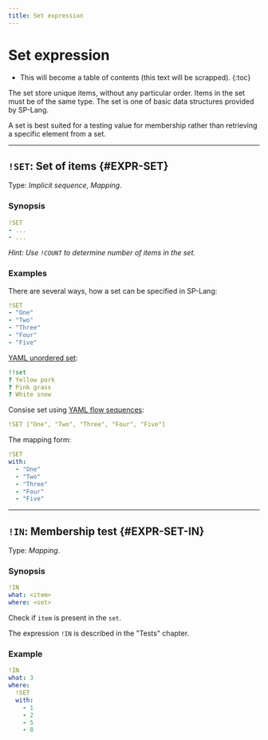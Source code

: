 ```yaml
---
title: Set expression
---
```


# Set expression


* This will become a table of contents (this text will be scrapped).
{:toc}

The set store unique items, without any particular order.
Items in the set must be of the same type.
The set is one of basic data structures provided by SP-Lang.

A set is best suited for a testing value for membership rather than retrieving a specific element from a set.

--- 

## `!SET`: Set of items {#EXPR-SET}

Type:  _Implicit sequence_, _Mapping_.

### Synopsis

```yaml
!SET
- ...
- ...
```

_Hint: Use `!COUNT` to determine number of items in the set._


### Examples

There are several ways, how a set can be specified in SP-Lang:

```yaml
!SET
- "One"
- "Two"
- "Three"
- "Four"
- "Five"
```


[YAML unordered set](https://yaml.org/spec/1.2.2/#example-unordered-sets):

```yaml
!!set
? Yellow pork
? Pink grass
? White snow
```


Consise set using [YAML flow sequences](https://yaml.org/spec/1.2.2/#741-flow-sequences):

```yaml
!SET ["One", "Two", "Three", "Four", "Five"]
```


The mapping form:

```yaml
!SET
with:
  - "One"
  - "Two"
  - "Three"
  - "Four"
  - "Five"
```


--- 

## `!IN`: Membership test {#EXPR-SET-IN}

Type: _Mapping_.

### Synopsis

```yaml
!IN
what: <item>
where: <set>
```

Check if `item` is present in the `set`.

The expression `!IN` is described in the "Tests" chapter.

### Example

```yaml
!IN
what: 3
where:
  !SET
  with:
    - 1
    - 2
    - 5
    - 8 
```
